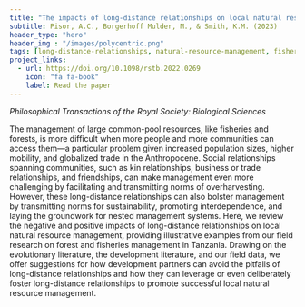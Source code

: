 ```yaml
---
title: "The impacts of long-distance relationships on local natural resource management"
subtitle: Pisor, A.C., Borgerhoff Mulder, M., & Smith, K.M. (2023)
header_type: "hero"
header_img : "/images/polycentric.png"
tags: [long-distance-relationships, natural-resource-management, fisheries, tanzania, fieldwork, cooperation]
project_links:
  - url: https://doi.org/10.1098/rstb.2022.0269
    icon: "fa fa-book"
    label: Read the paper
---
```

*Philosophical Transactions of the Royal Society: Biological Sciences*

The management of large common-pool resources, like fisheries and forests, is more difficult when more people and more communities can access them—a particular problem given increased population sizes, higher mobility, and globalized trade in the Anthropocene. Social relationships spanning communities, such as kin relationships, business or trade relationships, and friendships, can make management even more challenging by facilitating and transmitting norms of overharvesting. However, these long-distance relationships can also bolster management by transmitting norms for sustainability, promoting interdependence, and laying the groundwork for nested management systems. Here, we review the negative and positive impacts of long-distance relationships on local natural resource management, providing illustrative examples from our field research on forest and fisheries management in Tanzania. Drawing on the evolutionary literature, the development literature, and our field data, we offer suggestions for how development partners can avoid the pitfalls of long-distance relationships and how they can leverage or even deliberately foster long-distance relationships to promote successful local natural resource management.
